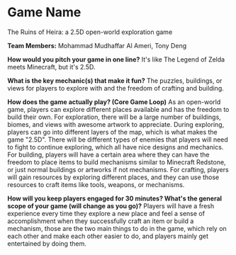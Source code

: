 # Game Name 
The Ruins of Heira: a 2.5D open-world exploration game

**Team Members:** Mohammad Mudhaffar Al Ameri, Tony Deng

**How would you pitch your game in one line?**
It's like The Legend of Zelda meets Minecraft, but it's 2.5D.

**What is the key mechanic(s) that make it fun?**
The puzzles, buildings, or views for players to explore with and the freedom of crafting and building.

**How does the game actually play? (Core Game Loop)**
As an open-world game, players can explore different places available and has the freedom to build their own. 
For exploration, there will be a large number of buildings, biomes, and views with awesome artwork to appreciate.
During exploring, players can go into different layers of the map, which is what makes the game "2.5D".
There will be different types of enemies that players will need to fight to continue exploring, which all have nice designs and mechanics.
For building, players will have a certain area where they can have the freedom to place items to build mechanisms similar to Minecraft Redstone,
or just normal buildings or artworks if not mechanisms.
For crafting, players will gain resources by exploring different places, and they can use those resources to craft items like tools, weapons, or mechanisms.

**How will you keep players engaged for 30 minutes? What's the general scope of your game (will change as you go)?**
Players will have a fresh experience every time they explore a new place and feel a sense of accomplishment when they successfully craft an item or build a mechanism, 
those are the two main things to do in the game, which rely on each other and make each other easier to do, and players mainly get entertained by doing them.
